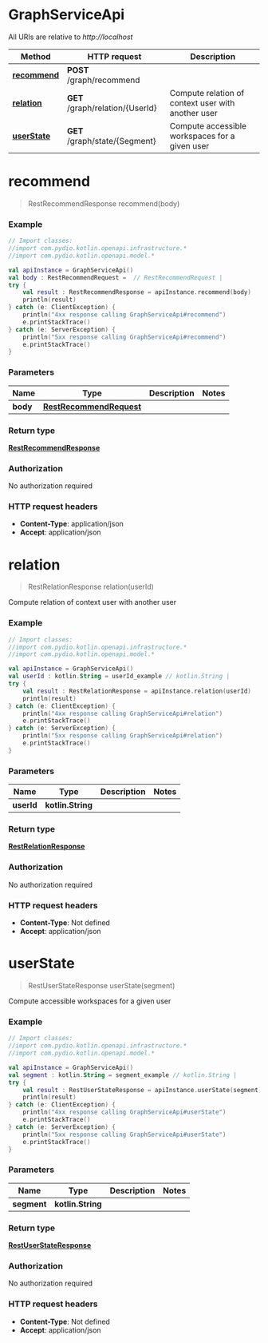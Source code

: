 # GraphServiceApi

All URIs are relative to *http://localhost*

| Method | HTTP request | Description |
| ------------- | ------------- | ------------- |
| [**recommend**](GraphServiceApi.md#recommend) | **POST** /graph/recommend |  |
| [**relation**](GraphServiceApi.md#relation) | **GET** /graph/relation/{UserId} | Compute relation of context user with another user |
| [**userState**](GraphServiceApi.md#userState) | **GET** /graph/state/{Segment} | Compute accessible workspaces for a given user |


<a id="recommend"></a>
# **recommend**
> RestRecommendResponse recommend(body)



### Example
```kotlin
// Import classes:
//import com.pydio.kotlin.openapi.infrastructure.*
//import com.pydio.kotlin.openapi.model.*

val apiInstance = GraphServiceApi()
val body : RestRecommendRequest =  // RestRecommendRequest |
try {
    val result : RestRecommendResponse = apiInstance.recommend(body)
    println(result)
} catch (e: ClientException) {
    println("4xx response calling GraphServiceApi#recommend")
    e.printStackTrace()
} catch (e: ServerException) {
    println("5xx response calling GraphServiceApi#recommend")
    e.printStackTrace()
}
```

### Parameters
| Name | Type | Description  | Notes |
| ------------- | ------------- | ------------- | ------------- |
| **body** | [**RestRecommendRequest**](RestRecommendRequest.md)|  | |

### Return type

[**RestRecommendResponse**](RestRecommendResponse.md)

### Authorization

No authorization required

### HTTP request headers

 - **Content-Type**: application/json
 - **Accept**: application/json

<a id="relation"></a>
# **relation**
> RestRelationResponse relation(userId)

Compute relation of context user with another user

### Example
```kotlin
// Import classes:
//import com.pydio.kotlin.openapi.infrastructure.*
//import com.pydio.kotlin.openapi.model.*

val apiInstance = GraphServiceApi()
val userId : kotlin.String = userId_example // kotlin.String |
try {
    val result : RestRelationResponse = apiInstance.relation(userId)
    println(result)
} catch (e: ClientException) {
    println("4xx response calling GraphServiceApi#relation")
    e.printStackTrace()
} catch (e: ServerException) {
    println("5xx response calling GraphServiceApi#relation")
    e.printStackTrace()
}
```

### Parameters
| Name | Type | Description  | Notes |
| ------------- | ------------- | ------------- | ------------- |
| **userId** | **kotlin.String**|  | |

### Return type

[**RestRelationResponse**](RestRelationResponse.md)

### Authorization

No authorization required

### HTTP request headers

 - **Content-Type**: Not defined
 - **Accept**: application/json

<a id="userState"></a>
# **userState**
> RestUserStateResponse userState(segment)

Compute accessible workspaces for a given user

### Example
```kotlin
// Import classes:
//import com.pydio.kotlin.openapi.infrastructure.*
//import com.pydio.kotlin.openapi.model.*

val apiInstance = GraphServiceApi()
val segment : kotlin.String = segment_example // kotlin.String |
try {
    val result : RestUserStateResponse = apiInstance.userState(segment)
    println(result)
} catch (e: ClientException) {
    println("4xx response calling GraphServiceApi#userState")
    e.printStackTrace()
} catch (e: ServerException) {
    println("5xx response calling GraphServiceApi#userState")
    e.printStackTrace()
}
```

### Parameters
| Name | Type | Description  | Notes |
| ------------- | ------------- | ------------- | ------------- |
| **segment** | **kotlin.String**|  | |

### Return type

[**RestUserStateResponse**](RestUserStateResponse.md)

### Authorization

No authorization required

### HTTP request headers

 - **Content-Type**: Not defined
 - **Accept**: application/json

